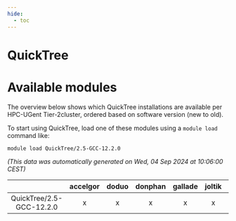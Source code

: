 ```yaml
---
hide:
  - toc
---
```


QuickTree
=========

# Available modules


The overview below shows which QuickTree installations are available per HPC-UGent Tier-2cluster, ordered based on software version (new to old).

To start using QuickTree, load one of these modules using a `module load` command like:

```shell
module load QuickTree/2.5-GCC-12.2.0
```

*(This data was automatically generated on Wed, 04 Sep 2024 at 10:06:00 CEST)*  

| |accelgor|doduo|donphan|gallade|joltik|shinx|skitty|
| :---: | :---: | :---: | :---: | :---: | :---: | :---: | :---: |
|QuickTree/2.5-GCC-12.2.0|x|x|x|x|x|x|x|

